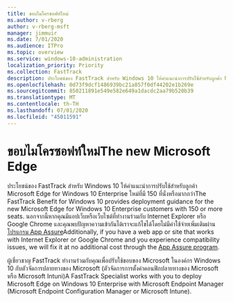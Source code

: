 ```yaml
---
title: ขอบไมโครซอฟท์ใหม่
ms.author: v-rberg
author: v-rberg-msft
manager: jimmuir
ms.date: 7/01/2020
ms.audience: ITPro
ms.topic: overview
ms.service: windows-10-administration
localization_priority: Priority
ms.collection: FastTrack
description: ประโยชน์ของ FastTrack สําหรับ Windows 10 ให้คําแนะนําการปรับใช้สําหรับลูกค้า Microsoft Edge for Windows 10 Enterprise ใหม่ที่มี 150 ที่นั่งหรือมากกว่า
ms.openlocfilehash: 0d73f9dcf1486939bc21a857f0df44202e1b269e
ms.sourcegitcommit: 850211891e549e582e649a1dacdc2aa79b520b39
ms.translationtype: MT
ms.contentlocale: th-TH
ms.lasthandoff: 07/01/2020
ms.locfileid: "45011591"
---
```

# <a name="the-new-microsoft-edge"></a><span data-ttu-id="f6825-103">ขอบไมโครซอฟท์ใหม่</span><span class="sxs-lookup"><span data-stu-id="f6825-103">The new Microsoft Edge</span></span>

<span data-ttu-id="f6825-104">ประโยชน์ของ FastTrack สําหรับ Windows 10 ให้คําแนะนําการปรับใช้สําหรับลูกค้า Microsoft Edge for Windows 10 Enterprise ใหม่ที่มี 150 ที่นั่งหรือมากกว่า</span><span class="sxs-lookup"><span data-stu-id="f6825-104">The FastTrack Benefit for Windows 10 provides deployment guidance for the new Microsoft Edge for Windows 10 Enterprise customers with 150 or more seats.</span></span> <span data-ttu-id="f6825-105">นอกจากนี้หากคุณมีแอปเว็บหรือเว็บไซต์ที่ทํางานร่วมกับ Internet Explorer หรือ Google Chrome และคุณพบปัญหาความเข้ากันได้เราจะแก้ไขได้โดยไม่มีค่าใช้จ่ายเพิ่มเติมผ่าน[โปรแกรม App Assure](Win-10-app-assure.md)</span><span class="sxs-lookup"><span data-stu-id="f6825-105">Additionally, if you have a web app or site that works with Internet Explorer or Google Chrome and you experience compatibility issues, we will fix it at no additional cost through the [App Assure program](Win-10-app-assure.md).</span></span>

<span data-ttu-id="f6825-106">ผู้เชี่ยวชาญ FastTrack ทํางานร่วมกับคุณเพื่อปรับใช้ขอบของ Microsoft ในองค์กร Windows 10 กับตัวจัดการปลายทางของ Microsoft (ตัวจัดการการตั้งค่าคอนฟิกปลายทางของ Microsoft หรือ Microsoft Intuni)</span><span class="sxs-lookup"><span data-stu-id="f6825-106">A FastTrack Specialist works with you to deploy Microsoft Edge on Windows 10 Enterprise with Microsoft Endpoint Manager (Microsoft Endpoint Configuration Manager or Microsoft Intune).</span></span>


